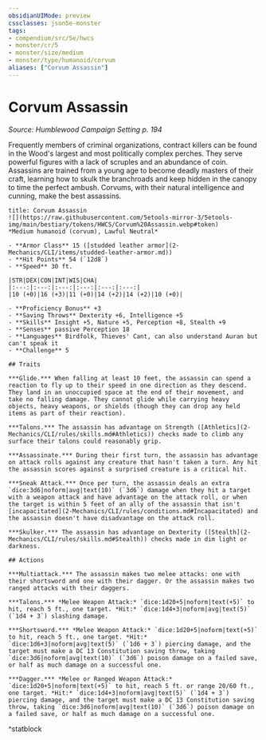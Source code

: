 ```yaml
---
obsidianUIMode: preview
cssclasses: json5e-monster
tags:
- compendium/src/5e/hwcs
- monster/cr/5
- monster/size/medium
- monster/type/humanoid/corvum
aliases: ["Corvum Assassin"]
---
```

# Corvum Assassin
*Source: Humblewood Campaign Setting p. 194*  

Frequently members of criminal organizations, contract killers can be found in the Wood's largest and most politically complex perches. They serve powerful figures with a lack of scruples and an abundance of coin. Assassins are trained from a young age to become deadly masters of their craft, learning how to skulk the branchroads and keep hidden in the canopy to time the perfect ambush. Corvums, with their natural intelligence and cunning, make the best assassins.

```ad-statblock
title: Corvum Assassin
![](https://raw.githubusercontent.com/5etools-mirror-3/5etools-img/main/bestiary/tokens/HWCS/Corvum%20Assassin.webp#token)
*Medium humanoid (corvum), Lawful Neutral*

- **Armor Class** 15 ([studded leather armor](2-Mechanics/CLI/items/studded-leather-armor.md))
- **Hit Points** 54 (`12d8`)
- **Speed** 30 ft.

|STR|DEX|CON|INT|WIS|CHA|
|:---:|:---:|:---:|:---:|:---:|:---:|
|10 (+0)|16 (+3)|11 (+0)|14 (+2)|14 (+2)|10 (+0)|

- **Proficiency Bonus** +3
- **Saving Throws** Dexterity +6, Intelligence +5
- **Skills** Insight +5, Nature +5, Perception +8, Stealth +9
- **Senses** passive Perception 18
- **Languages** Birdfolk, Thieves' Cant, can also understand Auran but can't speak it
- **Challenge** 5

## Traits

***Glide.*** When falling at least 10 feet, the assassin can spend a reaction to fly up to their speed in one direction as they descend. They land in an unoccupied space at the end of their movement, and take no falling damage. They cannot glide while carrying heavy objects, heavy weapons, or shields (though they can drop any held items as part of their reaction).

***Talons.*** The assassin has advantage on Strength ([Athletics](2-Mechanics/CLI/rules/skills.md#Athletics)) checks made to climb any surface their talons could reasonably grip.

***Assassinate.*** During their first turn, the assassin has advantage on attack rolls against any creature that hasn't taken a turn. Any hit the assassin scores against a surprised creature is a critical hit.

***Sneak Attack.*** Once per turn, the assassin deals an extra `dice:3d6|noform|avg|text(10)` (`3d6`) damage when they hit a target with a weapon attack and have advantage on the attack roll, or when the target is within 5 feet of an ally of the assassin that isn't [incapacitated](2-Mechanics/CLI/rules/conditions.md#Incapacitated) and the assassin doesn't have disadvantage on the attack roll.

***Skulker.*** The assassin has advantage on Dexterity ([Stealth](2-Mechanics/CLI/rules/skills.md#Stealth)) checks made in dim light or darkness.

## Actions

***Multiattack.*** The assassin makes two melee attacks: one with their shortsword and one with their dagger. Or the assassin makes two ranged attacks with their daggers.

***Talons.*** *Melee Weapon Attack:* `dice:1d20+5|noform|text(+5)` to hit, reach 5 ft., one target. *Hit:* `dice:1d4+3|noform|avg|text(5)` (`1d4 + 3`) slashing damage.

***Shortsword.*** *Melee Weapon Attack:* `dice:1d20+5|noform|text(+5)` to hit, reach 5 ft., one target. *Hit:* `dice:1d6+3|noform|avg|text(5)` (`1d6 + 3`) piercing damage, and the target must make a DC 13 Constitution saving throw, taking `dice:3d6|noform|avg|text(10)` (`3d6`) poison damage on a failed save, or half as much damage on a successful one. 

***Dagger.*** *Melee or Ranged Weapon Attack:* `dice:1d20+5|noform|text(+5)` to hit, reach 5 ft. or range 20/60 ft., one target. *Hit:* `dice:1d4+3|noform|avg|text(5)` (`1d4 + 3`) piercing damage, and the target must make a DC 13 Constitution saving throw, taking `dice:3d6|noform|avg|text(10)` (`3d6`) poison damage on a failed save, or half as much damage on a successful one. 
```
^statblock